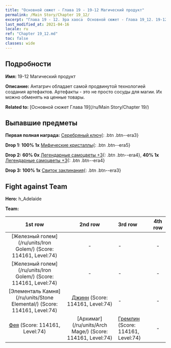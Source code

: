 ```yaml
---
title: "Основной сюжет - Глава 19 - 19-12 Магический продукт"
permalink: /Main Story/Chapter 19_12/
excerpt: "Глава 19 - 12. Эра хаоса  Основной сюжет - Глава 19_12. 19-12 Магический продукт"
last_modified_at: 2021-04-16
locale: ru
ref: "Chapter 19_12.md"
toc: false
classes: wide
---
```


## Подробности

 **Имя:** 19-12 Магический продукт

 **Описание:** Антагрич обладает самой продвинутой технологией создания артефактов. Артефакты - это не просто сосуды для магии. Их можно обменять на ценные товары.

 **Related to:** [Основной сюжет Глава 19](/ru/Main Story/Chapter 19/)

## Выпавшие предметы

 **Первая полная награда:** [Серебряный ключ](/ru/Items/con_693/){: .btn .btn--era3}

 **Drop 1:** **100% 1x** [Мифические кристаллы](/ru/Items/mat_66/){: .btn .btn--era5}

 **Drop 2:** **60% 0x** [Легендарные самоцветы +3](/ru/Items/mat_58/){: .btn .btn--era4}, **40% 1x** [Легендарные самоцветы +3](/ru/Items/mat_58/){: .btn .btn--era4}

 **Drop 3:** **100% 1x** [Свиток заклинания](/ru/Items/con_694/){: .btn .btn--era3}


## Fight against Team
 **Hero:** h_Adelaide

 **Team:**


  | 1st row | 2nd row | 3rd row | 4th row |
  |:----:|:----:|:----|:----:|
  | [Железный голем](/ru/units/Iron Golem/) (Score: 114161, Level:74)  | - | - | - |
  | [Железный голем](/ru/units/Iron Golem/) (Score: 114161, Level:74)  | - | - | - |
  | [Элементаль Камня](/ru/units/Stone Elemental/) (Score: 114161, Level:74)  | [Джинн](/ru/units/Genie/) (Score: 114161, Level:74)  | - | - |
  | [Фея](/ru/units/Sprite/) (Score: 114161, Level:74)  | [Архимаг](/ru/units/Arch Mage/) (Score: 114161, Level:74)  | [Гремлин](/ru/units/Gremlin/) (Score: 114161, Level:74)  | - |


